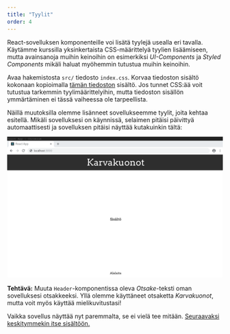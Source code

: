 ```yaml
---
title: "Tyylit"
order: 4
---
```


React-sovelluksen komponenteille voi lisätä tyylejä usealla eri tavalla. Käytämme kurssilla yksinkertaista CSS-määrittelyä tyylien lisäämiseen, mutta avainsanoja muihin keinoihin on esimerkiksi _UI-Components_ ja _Styled Components_ mikäli haluat myöhemmin tutustua muihin keinoihin.

Avaa hakemistosta `src/` tiedosto `index.css`.  Korvaa tiedoston sisältö kokonaan kopioimalla [tämän tiedoston](../index.css) sisältö. Jos tunnet CSS:ää voit tutustua tarkemmin tyylimäärittelyihin, mutta tiedoston sisällön ymmärtäminen ei tässä vaiheessa ole tarpeellista.

Näillä muutoksilla olemme lisänneet sovellukseemme tyylit, joita kehtaa esitellä. Mikäli sovelluksesi on käynnissä, selaimen pitäisi päivittyä automaattisesti ja sovelluksen pitäisi näyttää kutakuinkin tältä:

![structure_with_styles](../images/structure_with_styles.png)

**Tehtävä:** Muuta `Header`-komponentissa oleva _Otsake_-teksti oman sovelluksesi otsakkeeksi. Yllä olemme käyttäneet otsaketta _Karvakuonot_, mutta voit myös käyttää mielikuvitustasi!

Vaikka sovellus näyttää nyt paremmalta, se ei vielä tee mitään. [Seuraavaksi keskitymmekin itse sisältöön.](https://codento.github.io/react-workshop-2/tilanhallinta/)